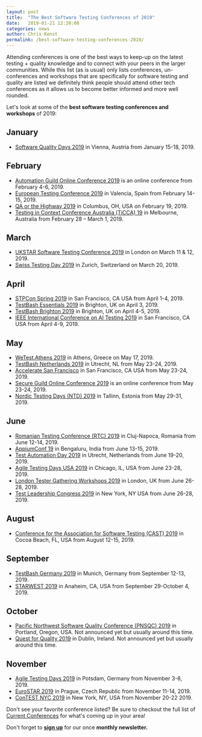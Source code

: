 ```yaml
---
layout: post
title:  "The Best Software Testing Conferences of 2019"
date:   2019-01-21 12:20:00
categories: news
author: Chris Kenst
permalink: /best-software-testing-conferences-2019/
---
```

Attending conferences is one of the best ways to keep-up on the latest testing + quality knowledge and to connect with your peers in the larger communities. While this list (as is usual) only lists conferences, un-conferences and workshops that are specifically for software testing and quality are listed we definitely think people should attend other tech conferences as it allows us to become better informed and more well rounded.

Let's look at some of the **best software testing conferences and workshops** of 2019:

## January

- [Software Quality Days 2019](https://www.software-quality-days.com?utm_source=testingconferences.org) in Vienna, Austria from January 15-18, 2019.

## February

- [Automation Guild Online Conference 2019](https://automationguild.com?utm_source=testingconferences.org) is an online conference from February 4-6, 2019.
- [European Testing Conference 2019](http://europeantestingconference.eu/2019?utm_source=testingconferences.org) in Valencia, Spain from February 14-15, 2019.
- [QA or the Highway 2019](https://www.qaorthehighway.com/) in Columbus, OH, USA on February 19, 2019.
- [Testing in Context Conference Australia (TiCCA) 19](https://www.associationforsoftwaretesting.org/conference/ticca19/ticca19-registration?utm_source=testingconferences.org) in Melbourne, Australia from February 28 – March 1, 2019.


## March

- [UKSTAR Software Testing Conference 2019](https://ukstar.eurostarsoftwaretesting.com/?utm_source=testingconferences.org) in London on March 11 & 12, 2019.
- [Swiss Testing Day 2019](http://swisstestingday.ch/?utm_source=testingconferences.org) in Zurich, Switzerland on March 20, 2019.


## April

- [STPCon Spring 2019](https://www.stpcon.com/?utm_source=testingconferences.org) in San Francisco, CA USA from April 1-4, 2019.
- [TestBash Essentials 2019](https://ti.to/mot/testbash-brighton-2019?source=testingconferences) in Brighton, UK on April 3, 2019.
- [TestBash Brighton 2019](https://ti.to/mot/testbash-brighton-2019?source=testingconferences) in Brighton, UK on April 4-5, 2019.
- [IEEE International Conference on AI Testing 2019](http://www.ieeeaitests.com/?utm_source=testingconferences.org) in San Francisco, CA USA from April 4-9, 2019.

## May

- [WeTest.Athens 2019](https://wetest-athens.gr/?utm_source=testingconferences.org) in Athens, Greece on May 17, 2019.
- [TestBash Netherlands 2019](https://ti.to/mot/testbash-netherlands-2019?source=testingconferences) in Utrecht, NL from May 23-24, 2019.
- [Accelerate San Francisco](https://www.qualityjam.com/atlanta/?utm_source=testingconferences.org) in San Francisco, CA USA from May 23-24, 2019.
- [Secure Guild Online Conference 2019](https://guildconferences.com/product/secure-guild-2019-event-ticket/?utm_source=testingconferences.org) is an online conference from May 23-24, 2019.
- [Nordic Testing Days (NTD) 2019](http://nordictestingdays.eu/?utm_source=testingconferences.org) in Tallinn, Estonia from May 29-31, 2019.


## June


- [Romanian Testing Conference (RTC) 2019](https://www.romaniatesting.ro?utm_source=testingconferences.org) in Cluj-Napoca, Romania from June 12-14, 2019.
- [AppiumConf 19](https://appiumconf.com/?utm_source=testingconferences.org) in Bengaluru, India from June 13-15, 2019.
- [Test Automation Day 2019](http://www.testautomationday.com?utm_source=testingconferences.org) in Utrecht, Netherlands from June 19-20, 2019.
- [Agile Testing Days USA 2019](http://agiletestingdays.us/?utm_source=testingconferences.org) in Chicago, IL, USA from June 23-28, 2019.
- [London Tester Gathering Workshops 2019](https://ministryoftesting.com/events/london-tester-gathering-workshops-2019?utm_source=testingconferences.org) in London, UK from June 26-28, 2019.
- [Test Leadership Congress 2019](http://testleadershipcongress-ny.com/?utm_source=testingconferences.org) in New York, NY USA from June 26-28, 2019.

## August

- [Conference for the Association for Software Testing (CAST) 2019](https://www.associationforsoftwaretesting.org/conference/cast2019/?utm_source=testingconferences.org) in Cocoa Beach, FL, USA from August 12-15, 2019.

## September

- [TestBash Germany 2019](https://ministryoftesting.com/events/testbash-germany-2019?utm_source=testingconferences.org) in Munich, Germany from September 12-13, 2019.
- [STARWEST 2019](https://starwest.techwell.com/?utm_source=testingconferences.org) in Anaheim, CA, USA from September 29-October 4, 2019.

## October

- [Pacific Northwest Software Quality Conference (PNSQC) 2019](http://www.pnsqc.org/?utm_source=testingconferences.org) in Portland, Oregon, USA. Not announced yet but usually around this time.
- [Quest for Quality 2019](http://questforquality.eu/?utm_source=testingconferences.org) in Dublin, Ireland. Not announced yet but usually around this time.

## November

- [Agile Testing Days 2019](http://www.agiletestingdays.com/?utm_source=testingconferences.org) in Potsdam, Germany from November 3-8, 2019.
- [EuroSTAR 2019](https://eurostarsoftwaretesting.com?utm_source=testingconferences.org) in Prague, Czech Republic from November 11-14, 2019.
- [ConTEST NYC 2019](http://contest-nyc.testmastersacademy.org/?utm_source=testingconferences.org) in New York, NY, USA from November 20-22 2019.


Don't see your favorite conference listed? Be sure to checkout the full list of [Current Conferences](/) for what's coming up in your area!

Don't forget to **[sign up](http://eepurl.com/c4paYT)** for our once **monthly newsletter.**
